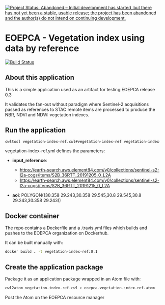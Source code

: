 [![Project Status: Abandoned – Initial development has started, but there has not yet been a stable, usable release; the project has been abandoned and the author(s) do not intend on continuing development.](https://www.repostatus.org/badges/latest/abandoned.svg)](https://www.repostatus.org/#abandoned)


# EOEPCA - Vegetation index using data by reference

[![Build Status](https://travis-ci.com/EOEPCA/app-vegetation-index-ref.svg?branch=master)](https://travis-ci.com/EOEPCA/app-vegetation-index-ref)

## About this application

This is a simple application used as an artifact for testing EOEPCA release 0.3

It validates the fan-out without paradigm where Sentinel-2 acquisitions passed as references to STAC remote items are processed to produce the NBR, NDVI and NDWI vegetation indexes.  

## Run the application

```bash
cwltool vegetation-index-ref.cwl#vegetation-index-ref vegetation-index-ref.yml 
```

vegetation-index-ref.yml defines the parameters:

* **input_reference**:

    * https://earth-search.aws.element84.com/v0/collections/sentinel-s2-l2a-cogs/items/S2B_36RTT_20191205_0_L2A
    * https://earth-search.aws.element84.com/v0/collections/sentinel-s2-l2a-cogs/items/S2B_36RTT_20191215_0_L2A

* **aoi**: POLYGON((30.358 29.243,30.358 29.545,30.8 29.545,30.8 29.243,30.358 29.243))

## Docker container

The repo contains a Dockerfile and a .travis.yml files which builds and pushes to the EOEPCA organization on Dockerhub.  

It can be built manually with:

```bash
docker build . -t vegetation-index-ref:0.1
```

## Create the application package

Package it as an application package wrapped in an Atom file with:

```bash
cwl2atom vegetation-index-ref.cwl > eoepca-vegetation-index-ref.atom 
```

Post the Atom on the EOEPCA resource manager


